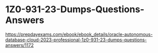# 1Z0-931-23-Dumps-Questions-Answers
https://prepdayexams.com/ebook/ebook_details/oracle-autonomous-database-cloud-2023-professional-1z0-931-23-dumps-questions-answers/1172

